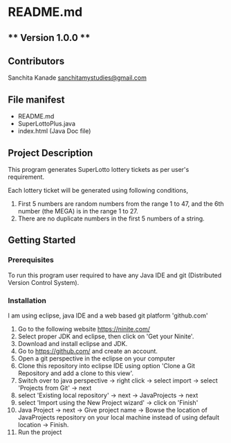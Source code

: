# README.md
** Version 1.0.0 **
--
## Contributors
Sanchita Kanade <sanchitamystudies@gmail.com>

## File manifest
  - README.md
  - SuperLottoPlus.java
  - index.html (Java Doc file)
   
## Project Description

This program generates SuperLotto lottery tickets as per user's requirement.

Each lottery ticket will be generated using following conditions,
1. First 5 numbers are random numbers from the range 1 to 47, and the 6th
   number (the MEGA) is in the range 1 to 27.
2. There are no duplicate numbers in the first 5 numbers of a string.
	 
## Getting Started

### Prerequisites

 To run this program user required to have any Java IDE and git (Distributed Version Control System).

### Installation
I am using eclipse, java IDE and a web based git platform 'github.com'
1. Go to the following website
   https://ninite.com/
2. Select proper JDK and eclipse, then click on 'Get your Ninite'. 
3. Download and install eclipse and JDK.
4. Go to https://github.com/ and create an account.
5. Open a git perspective in the eclipse on your computer
6. Clone this repository into eclipse IDE using option 'Clone a Git Repository and add a clone to this view'.
7. Switch over to java perspective -> right click -> select import -> select 'Projects from Git' -> next
8. select 'Existing local repository' -> next -> JavaProjects -> next
9. select 'Import using the New Project wizard' -> click on 'Finish'
10. Java Project -> next -> Give project name -> Bowse the location of JavaProjects repository on your local machine 
instead of using default location -> Finish.
11. Run the project
        
       


